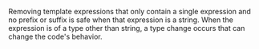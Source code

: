 Removing template expressions that only contain a single expression and no prefix or suffix is safe when that expression is a string. When the expression is of a type other than string, a type change occurs that can change the code's behavior.